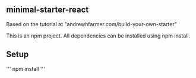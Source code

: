 minimal-starter-react
---

Based on the tutorial at "andrewhfarmer.com/build-your-own-starter"

This is an npm project.  All dependencies can be installed using npm install.

Setup
---
'''
npm install
'''

